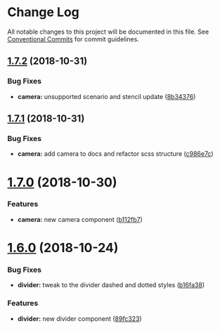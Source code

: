 # Change Log

All notable changes to this project will be documented in this file.
See [Conventional Commits](https://conventionalcommits.org) for commit guidelines.

## [1.7.2](https://github.com/BlazeUI/blaze/compare/blaze-css@1.7.1...blaze-css@1.7.2) (2018-10-31)

### Bug Fixes

- **camera:** unsupported scenario and stencil update ([8b34376](https://github.com/BlazeUI/blaze/commit/8b34376))

## [1.7.1](https://github.com/BlazeUI/blaze/compare/blaze-css@1.7.0...blaze-css@1.7.1) (2018-10-31)

### Bug Fixes

- **camera:** add camera to docs and refactor scss structure ([c986e7c](https://github.com/BlazeUI/blaze/commit/c986e7c))

# [1.7.0](https://github.com/BlazeUI/blaze/compare/blaze-css@1.6.0...blaze-css@1.7.0) (2018-10-30)

### Features

- **camera:** new camera component ([b112fb7](https://github.com/BlazeUI/blaze/commit/b112fb7))

# [1.6.0](https://github.com/BlazeUI/blaze/compare/blaze-css@1.5.0...blaze-css@1.6.0) (2018-10-24)

### Bug Fixes

- **divider:** tweak to the divider dashed and dotted styles ([b16fa38](https://github.com/BlazeUI/blaze/commit/b16fa38))

### Features

- **divider:** new divider component ([89fc323](https://github.com/BlazeUI/blaze/commit/89fc323))
